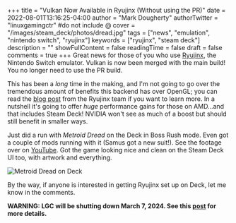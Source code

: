 +++
title = "Vulkan Now Available in Ryujinx (Without using the PR)"
date = 2022-08-01T13:16:25-04:00
author = "Mark Dougherty"
authorTwitter = "linuxgamingctr" #do not include @
cover = "/images/steam_deck/photos/dread.jpg"
tags = ["news", "emulation", "nintendo switch", "ryujinx"]
keywords = ["ryujinx", "steam deck"]
description = ""
showFullContent = false
readingTime = false
draft = false
comments = true
+++
Great news for those of you who use [Ryujinx](https://ryujinx.org), the Nintendo Switch emulator. Vulkan is now been merged with the main build! You no longer need to use the PR build.

This has been a *long* time in the making, and I'm not going to go over the tremendous amount of benefits this backend has over OpenGL; you can read the [blog post](https://blog.ryujinx.org/vulkan/) from the Ryujinx team if you want to learn more. In a nutshell it's going to offer *huge* performance gains for those on AMD...and that includes Steam Deck! NVIDIA won't see as much of a boost but should still benefit in smaller ways.

Just did a run with *Metroid Dread* on the Deck in Boss Rush mode. Even got a couple of mods running with it (Samus got a new suit!). See the footage over on [YouTube](https://youtu.be/_bX21WpsQ7w). Got the game looking nice and clean on the Steam Deck UI too, with artwork and everything.

![Metroid Dread on Deck](/images/steam_deck/screenshots/dread.jpeg)

By the way, if anyone is interested in getting Ryujinx set up on Deck, let me know in the comments.

**WARNING: LGC will be shutting down March 7, 2024. See this [post](https://linuxgamingcentral.com/posts/the-end-of-lgc/) for more details.**
